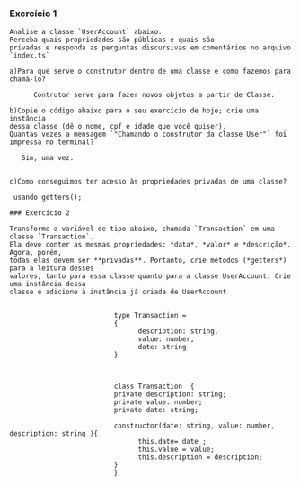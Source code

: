 
### Exercício 1
    
    Analise a classe `UserAccount` abaixo. 
    Perceba quais propriedades são públicas e quais são 
    privadas e responda as perguntas discursivas em comentários no arquivo `index.ts`
    
    a)Para que serve o construtor dentro de uma classe e como fazemos para chamá-lo?

          Contrutor serve para fazer novos objetos a partir de Classe.
    
    b)Copie o código abaixo para o seu exercício de hoje; crie uma instância 
    dessa classe (dê o nome, cpf e idade que você quiser). 
    Quantas vezes a mensagem `"Chamando o construtor da classe User"` foi impressa no terminal?

       Sim, uma vez.
    
    
    c)Como conseguimos ter acesso às propriedades privadas de uma classe?

     usando getters();

    ### Exercício 2
    
    Transforme a variável de tipo abaixo, chamada `Transaction` em uma classe `Transaction`. 
    Ela deve conter as mesmas propriedades: *data*, *valor* e *descrição*. Agora, porém, 
    todas elas devem ser **privadas**. Portanto, crie métodos (*getters*) para a leitura desses 
    valores, tanto para essa classe quanto para a classe UserAccount. Crie uma instância dessa 
    classe e adicione à instância já criada de UserAccount 
    
                              
                              type Transaction = 
                              {
                                    description: string,
                                    value: number,
                                    date: string
                              }

    
    
                              class Transaction  {
                              private description: string;
                              private value: number;
                              private date: string;

                              constructor(date: string, value: number, description: string ){ 
                                    this.date= date ;
                                    this.value = value;
                                    this.description = description;
                              }
                              }
